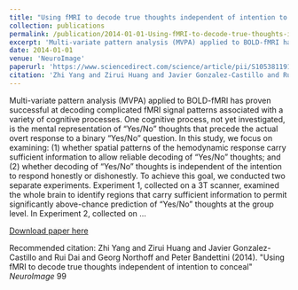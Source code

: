 ```yaml
---
title: "Using fMRI to decode true thoughts independent of intention to conceal"
collection: publications
permalink: /publication/2014-01-01-Using-fMRI-to-decode-true-thoughts-independent-of-intention-to-conceal
excerpt: 'Multi-variate pattern analysis (MVPA) applied to BOLD-fMRI has proven successful at decoding complicated fMRI signal patterns associated with a variety of cognitive processes. One cognitive process, not yet investigated, is the mental representation of “Yes/No” thoughts that precede the actual overt response to a binary “Yes/No” question. In this study, we focus on examining: (1) whether spatial patterns of the hemodynamic response carry sufficient information to allow reliable decoding of “Yes/No” thoughts; and (2) whether decoding of “Yes/No” thoughts is independent of the intention to respond honestly or dishonestly. To achieve this goal, we conducted two separate experiments. Experiment 1, collected on a 3T scanner, examined the whole brain to identify regions that carry sufficient information to permit significantly above-chance prediction of “Yes/No” thoughts at the group level. In Experiment 2, collected on …'
date: 2014-01-01
venue: 'NeuroImage'
paperurl: 'https://www.sciencedirect.com/science/article/pii/S1053811914003991'
citation: 'Zhi Yang and Zirui Huang and Javier Gonzalez-Castillo and Rui Dai and Georg Northoff and Peter Bandettini (2014). &quot;Using fMRI to decode true thoughts independent of intention to conceal&quot; <i>NeuroImage</i> 99'
---
```

Multi-variate pattern analysis (MVPA) applied to BOLD-fMRI has proven successful at decoding complicated fMRI signal patterns associated with a variety of cognitive processes. One cognitive process, not yet investigated, is the mental representation of “Yes/No” thoughts that precede the actual overt response to a binary “Yes/No” question. In this study, we focus on examining: (1) whether spatial patterns of the hemodynamic response carry sufficient information to allow reliable decoding of “Yes/No” thoughts; and (2) whether decoding of “Yes/No” thoughts is independent of the intention to respond honestly or dishonestly. To achieve this goal, we conducted two separate experiments. Experiment 1, collected on a 3T scanner, examined the whole brain to identify regions that carry sufficient information to permit significantly above-chance prediction of “Yes/No” thoughts at the group level. In Experiment 2, collected on …

[Download paper here](https://www.sciencedirect.com/science/article/pii/S1053811914003991)

Recommended citation: Zhi Yang and Zirui Huang and Javier Gonzalez-Castillo and Rui Dai and Georg Northoff and Peter Bandettini (2014). "Using fMRI to decode true thoughts independent of intention to conceal" <i>NeuroImage</i> 99